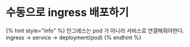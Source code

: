 # 수동으로 ingress 배포하기

{% hint style="info" %}
인그레스는 pod 가 아니라 서비스로 연결해줘야한다. ingress -> service -> deployment(pod)
{% endhint %}



